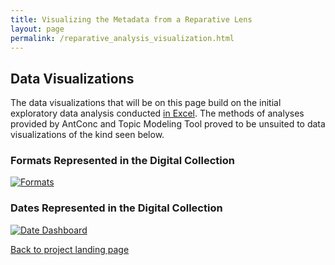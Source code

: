 ```yaml
---
title: Visualizing the Metadata from a Reparative Lens
layout: page
permalink: /reparative_analysis_visualization.html
---
```


## Data Visualizations

The data visualizations that will be on this page build on the initial exploratory data analysis conducted [in Excel](https://elizajames.github.io/reparative_analysis_excel.html). The methods of analyses provided by AntConc and Topic Modeling Tool proved to be unsuited to data visualizations of the kind seen below.

### Formats Represented in the Digital Collection

<div class='tableauPlaceholder' id='viz1669406090198' style='position: relative'><noscript><a href='https:&#47;&#47;elizabethjames.net&#47;'><img alt='Formats ' src='https:&#47;&#47;public.tableau.com&#47;static&#47;images&#47;Fo&#47;Formats_16293148508550&#47;Format&#47;1_rss.png' style='border: none' /></a></noscript><object class='tableauViz'  style='display:none;'><param name='host_url' value='https%3A%2F%2Fpublic.tableau.com%2F' /> <param name='embed_code_version' value='3' /> <param name='site_root' value='' /><param name='name' value='Formats_16293148508550&#47;Format' /><param name='tabs' value='no' /><param name='toolbar' value='yes' /><param name='static_image' value='https:&#47;&#47;public.tableau.com&#47;static&#47;images&#47;Fo&#47;Formats_16293148508550&#47;Format&#47;1.png' /> <param name='animate_transition' value='yes' /><param name='display_static_image' value='yes' /><param name='display_spinner' value='yes' /><param name='display_overlay' value='yes' /><param name='display_count' value='yes' /><param name='language' value='en-US' /></object></div>                

<script type='text/javascript'>                    var divElement = document.getElementById('viz1669406090198');                    var vizElement = divElement.getElementsByTagName('object')[0];                    vizElement.style.width='100%';vizElement.style.height=(divElement.offsetWidth*0.75)+'px';                    var scriptElement = document.createElement('script');                    scriptElement.src = 'https://public.tableau.com/javascripts/api/viz_v1.js';                    vizElement.parentNode.insertBefore(scriptElement, vizElement);                </script>

### Dates Represented in the Digital Collection

<div class='tableauPlaceholder' id='viz1669406099563' style='position: relative'><noscript><a href='https:&#47;&#47;elizabethjames.net&#47;'><img alt='Date Dashboard ' src='https:&#47;&#47;public.tableau.com&#47;static&#47;images&#47;Da&#47;DateDashboard_16293116052340&#47;DateDashboard&#47;1_rss.png' style='border: none' /></a></noscript><object class='tableauViz'  style='display:none;'><param name='host_url' value='https%3A%2F%2Fpublic.tableau.com%2F' /> <param name='embed_code_version' value='3' /> <param name='site_root' value='' /><param name='name' value='DateDashboard_16293116052340&#47;DateDashboard' /><param name='tabs' value='no' /><param name='toolbar' value='yes' /><param name='static_image' value='https:&#47;&#47;public.tableau.com&#47;static&#47;images&#47;Da&#47;DateDashboard_16293116052340&#47;DateDashboard&#47;1.png' /> <param name='animate_transition' value='yes' /><param name='display_static_image' value='yes' /><param name='display_spinner' value='yes' /><param name='display_overlay' value='yes' /><param name='display_count' value='yes' /><param name='language' value='en-US' /></object></div>                

<script type='text/javascript'>                    var divElement = document.getElementById('viz1669406099563');                    var vizElement = divElement.getElementsByTagName('object')[0];                    if ( divElement.offsetWidth > 800 ) { vizElement.style.width='100%';vizElement.style.height=(divElement.offsetWidth*0.75)+'px';} else if ( divElement.offsetWidth > 500 ) { vizElement.style.width='100%';vizElement.style.height=(divElement.offsetWidth*0.75)+'px';} else { vizElement.style.width='100%';vizElement.style.height='927px';}                     var scriptElement = document.createElement('script');                    scriptElement.src = 'https://public.tableau.com/javascripts/api/viz_v1.js';                    vizElement.parentNode.insertBefore(scriptElement, vizElement);                </script>

[Back to project landing page](https://elizajames.github.io/reparative.html)